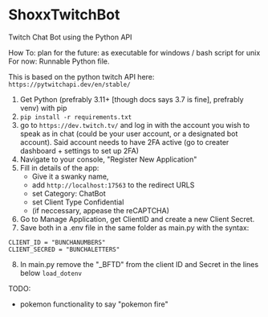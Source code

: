 # ShoxxTwitchBot

Twitch Chat Bot using the Python API

How To:
plan for the future: as executable for windows / bash script for unix
For now: Runnable Python file.

This is based on the python twitch API here: `https://pytwitchapi.dev/en/stable/`

1. Get Python (prefrably 3.11+ [though docs says 3.7 is fine], prefrably venv) with pip
2. `pip install -r requirements.txt`
3. go to `https://dev.twitch.tv/` and log in with the account you wish to speak as in chat (could be your user account, or a designated bot account). Said account needs to have 2FA active (go to creater dashboard + settings to set up 2FA)
4. Navigate to your console, "Register New Application"
5. Fill in details of the app:
   - Give it a swanky name,
   - add `http://localhost:17563` to the redirect URLS
   - set Category: ChatBot
   - set Client Type Confidential
   - (if neccessary, appease the reCAPTCHA)
6. Go to Manage Application, get ClientID and create a new Client Secret.
7. Save both in a .env file in the same folder as main.py with the syntax:

```text
CLIENT_ID = "BUNCHANUMBERS"
CLIENT_SECRED = "BUNCHALETTERS"
```

8. In main.py remove the "\_BFTD" from the client ID and Secret in the lines below `load_dotenv`

TODO:

- pokemon functionality to say "pokemon fire"
